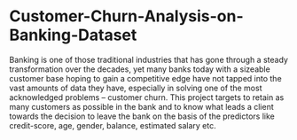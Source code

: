 # Customer-Churn-Analysis-on-Banking-Dataset
Banking is one of those traditional industries that has gone through a steady transformation over the decades, yet many banks today with a sizeable customer base hoping to gain a competitive edge have not tapped into the vast amounts of data they have, especially in solving one of the most acknowledged problems – customer churn. This project targets to retain as many customers as possible in the bank and to know what leads a client towards the decision to leave the bank on the basis of the predictors like credit-score, age, gender, balance, estimated salary etc.
